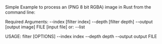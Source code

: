 Simple Example to process an (PNG 8 bit RGBA) image in Rust from the command line:

Required Arguments:
		--index [filter index]
		--depth [filter depth]
		--output [output image]
		FILE [input file]
or:
	--list 

USAGE:
    filter [OPTIONS] --index index --depth depth --output output FILE

